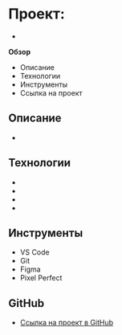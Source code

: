 # Проект: 

- 

**Обзор**
- Описание
- Технологии
- Инструменты
- Ссылка на проект

## Описание

- 

## Технологии

- 
- 
- 
- 

## Инструменты

- VS Code
- Git
- Figma
- Pixel Perfect

## GitHub

- [Ссылка на проект в GitHub](https://dekolpakov.github.io/)

